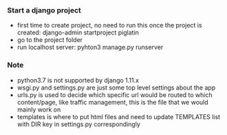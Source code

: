 ### Start a django project
* first time to create project, no need to run this once the project is created: django-admin startproject piglatin
* go to the project folder
* run localhost server: pyhton3 manage.py runserver

### Note
* python3.7 is not supported by django 1.11.x
* wsgi.py and settings.py are just some top level settings about the app
* urls.py is used to decide which specific url would be routed to which content/page, like traffic management, this is the file that we would mainly work on
* templates is where to put html files and need to update TEMPLATES list with DIR key in settings.py correspondingly
